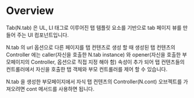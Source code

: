Overview
===

Tab(N.tab) 은  UL, LI 태그로 이루어진 탭 템플릿 요소를 기반으로 tab 페이지 뷰를 만들어 주는 UI 컴포넌트입니다.
<p class="alert">N.tab 의 url 옵션으로 다른 페이지를 탭 컨텐츠로 생성 할 때 생성된 탭 컨텐츠의 Controller 에는 caller(자신을 호출한 N.tab instance) 와 opener(자신을 호출한 부모페이지의 Controller, 옵션으로 직접 지정 해야 함) 속성이 추가 되어 탭 컨텐츠들의 컨트롤러에서 자신을 호출한 탭 객체와 부모 컨트롤러를 제어 할 수 있습니다.</p>
<p class="alert">N.tab 을 생성한 부모페이지에서 자식 탭 컨텐츠의 Controller(N.cont) 오브젝트를 가져오려면 cont 메서드를 사용하면 됩니다.</p>